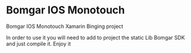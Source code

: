 # Bomgar IOS Monotouch
Bomgar IOS Monotouch Xamarin Binging project


In order to use it you will need to add to project the static Lib Bomgar SDK and just compile it. 
Enjoy it
